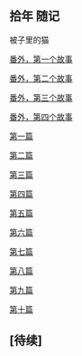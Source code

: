 ## 拾年 随记 


被子里的猫


[番外，第一个故事](https://tekan-0423.github.io/novel/第一个故事-卡洛斯.html) 

[番外，第二个故事](https://tekan-0423.github.io/novel/第二个故事-杰里.html) 

[番外，第三个故事](https://tekan-0423.github.io/novel/第三个故事-克里斯的玫瑰.html) 

[番外，第四个故事](https://tekan-0423.github.io/novel/第四个故事-Antoine.html) 

[第一篇](https://tekan-0423.github.io/novel/第五个故事-三个分手.html) 

[第二篇](https://tekan-0423.github.io/novel/第六个故事-旅行的开篇.html) 

[第三篇](https://tekan-0423.github.io/novel/第七个故事-老太太.html) 

[第四篇](https://tekan-0423.github.io/novel/第八个故事-三段爱情.html) 

[第五篇](https://tekan-0423.github.io/novel/第九个故事-我的故事.html) 

[第六篇](https://tekan-0423.github.io/novel/第十个故事-丁咛.html) 

[第七篇](https://tekan-0423.github.io/novel/第十一个故事-阿丽斯.html) 

[第八篇](https://tekan-0423.github.io/novel/第十二个故事-懂事.html) 

[第九篇](https://tekan-0423.github.io/novel/第十三个故事-修行.html) 

[第十篇](https://tekan-0423.github.io/novel/第十四个故事-离别.html) 


[待续]
--


